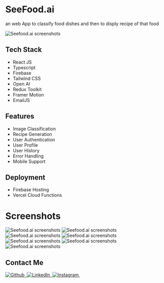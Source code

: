 # SeeFood.ai
an web App to classify food dishes and then to disply recipe of that food

![Seefood.ai screenshots](screenshots/img-5.png)

## Tech Stack
- React JS
- Typescript
- Firebase
- Tailwind CSS
- Open AI
- Redux Toolkit
- Framer Motion
- EmailJS

## Features
- Image Classification
- Recipe Generation
- User Authentication
- User Profile
- User History
- Error Handling
- Mobile Support

## Deployment
- Firebase Hosting
- Vercel Cloud Functions

# Screenshots

![Seefood.ai screenshots](screenshots/img-1.png)
![Seefood.ai screenshots](screenshots/img-2.png)
![Seefood.ai screenshots](screenshots/img-7.png)
![Seefood.ai screenshots](screenshots/img-8.png)
![Seefood.ai screenshots](screenshots/img-3.png)
![Seefood.ai screenshots](screenshots/img-4.png)
![Seefood.ai screenshots](screenshots/img-6.png)

## Contact Me

<p align="start">
    <a href="https://github.com/vishalrk1" target="_blank">
        <img alt="Github" src="https://img.shields.io/badge/Github-%23F37626.svg?style=for-the-badge&logo=github&logoColor=white" />&nbsp;
    </a>
    <a href="https://www.linkedin.com/in/vishal-karangale-126492216/" target="_blank">
        <img alt="LinkedIn" src="https://img.shields.io/badge/LinkedIn-%23F37626.svg?style=for-the-badge&logo=linkedin&logoColor=white" />&nbsp;
    </a>
     <a href="https://www.instagram.com/vishal_rk1/" target="_blank">
       <img alt="Instagram" src="https://img.shields.io/badge/Instagram-%23F37626.svg?style=for-the-badge&logo=instagram&logoColor=white" />&nbsp;
    </a>
</p>